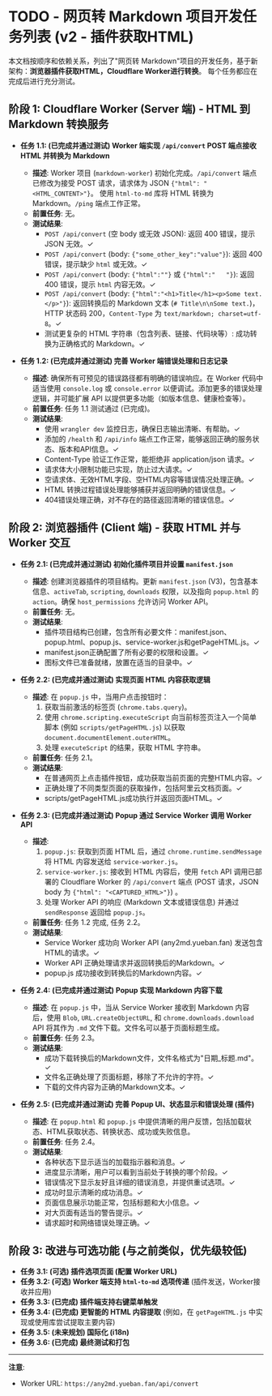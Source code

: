 # TODO - 网页转 Markdown 项目开发任务列表 (v2 - 插件获取HTML)

本文档按顺序和依赖关系，列出了"网页转 Markdown"项目的开发任务，基于新架构：**浏览器插件获取HTML，Cloudflare Worker进行转换**。
每个任务都应在完成后进行充分测试。

## 阶段 1: Cloudflare Worker (Server 端) - HTML 到 Markdown 转换服务

*   **任务 1.1: (已完成并通过测试) Worker 端实现 `/api/convert` POST 端点接收 HTML 并转换为 Markdown**
    *   **描述**: Worker 项目 (`markdown-worker`) 初始化完成。`/api/convert` 端点已修改为接受 POST 请求，请求体为 JSON `{"html": "<HTML_CONTENT>"}`。 使用 `html-to-md` 库将 HTML 转换为 Markdown。`/ping` 端点工作正常。
    *   **前置任务**: 无。
    *   **测试结果**:
        *   `POST /api/convert` (空 body 或无效 JSON): 返回 400 错误，提示 JSON 无效。✓
        *   `POST /api/convert` (body: `{"some_other_key":"value"}`): 返回 400 错误，提示缺少 `html` 或无效。✓
        *   `POST /api/convert` (body: `{"html":""}` 或 `{"html":"   "}`): 返回 400 错误，提示 `html` 内容无效。✓
        *   `POST /api/convert` (body: `{"html":"<h1>Title</h1><p>Some text.</p>"}`): 返回转换后的 Markdown 文本 (`# Title\n\nSome text.`)，HTTP 状态码 200，`Content-Type` 为 `text/markdown; charset=utf-8`。✓
        *   测试更复杂的 HTML 字符串（包含列表、链接、代码块等）: 成功转换为正确格式的 Markdown。✓

*   **任务 1.2: (已完成并通过测试) 完善 Worker 端错误处理和日志记录**
    *   **描述**: 确保所有可预见的错误路径都有明确的错误响应。在 Worker 代码中适当使用 `console.log` 或 `console.error` 以便调试。添加更多的错误处理逻辑，并可能扩展 API 以提供更多功能（如版本信息、健康检查等）。
    *   **前置任务**: 任务 1.1 测试通过 (已完成)。
    *   **测试结果**:
        *   使用 `wrangler dev` 监控日志，确保日志输出清晰、有帮助。✓
        *   添加的 `/health` 和 `/api/info` 端点工作正常，能够返回正确的服务状态、版本和API信息。✓
        *   Content-Type 验证工作正常，能拒绝非 application/json 请求。✓
        *   请求体大小限制功能已实现，防止过大请求。✓
        *   空请求体、无效HTML字段、空HTML内容等错误情况处理正确。✓
        *   HTML 转换过程错误处理能够捕获并返回明确的错误信息。✓
        *   404错误处理正确，对不存在的路径返回清晰的错误信息。✓

## 阶段 2: 浏览器插件 (Client 端) - 获取 HTML 并与 Worker 交互

*   **任务 2.1: (已完成并通过测试) 初始化插件项目并设置 `manifest.json`**
    *   **描述**: 创建浏览器插件的项目结构。更新 `manifest.json` (V3)，包含基本信息、`activeTab`, `scripting`, `downloads` 权限，以及指向 `popup.html` 的 `action`。确保 `host_permissions` 允许访问 Worker API。
    *   **前置任务**: 无。
    *   **测试结果**:
        *   插件项目结构已创建，包含所有必要文件：manifest.json、popup.html、popup.js、service-worker.js和getPageHTML.js。✓
        *   manifest.json正确配置了所有必要的权限和设置。✓
        *   图标文件已准备就绪，放置在适当的目录中。✓

*   **任务 2.2: (已完成并通过测试) 实现页面 HTML 内容获取逻辑**
    *   **描述**: 在 `popup.js` 中，当用户点击按钮时：
        1.  获取当前激活的标签页 (`chrome.tabs.query`)。
        2.  使用 `chrome.scripting.executeScript` 向当前标签页注入一个简单脚本 (例如 `scripts/getPageHTML.js`) 以获取 `document.documentElement.outerHTML`。
        3.  处理 `executeScript` 的结果，获取 HTML 字符串。
    *   **前置任务**: 任务 2.1。
    *   **测试结果**:
        *   在普通网页上点击插件按钮，成功获取当前页面的完整HTML内容。✓
        *   正确处理了不同类型页面的获取操作，包括阿里云文档页面。✓
        *   scripts/getPageHTML.js成功执行并返回页面HTML。✓

*   **任务 2.3: (已完成并通过测试) Popup 通过 Service Worker 调用 Worker API**
    *   **描述**:
        1.  `popup.js`: 获取到页面 HTML 后，通过 `chrome.runtime.sendMessage` 将 HTML 内容发送给 `service-worker.js`。
        2.  `service-worker.js`: 接收到 HTML 内容后，使用 `fetch` API 调用已部署的 Cloudflare Worker 的 `/api/convert` 端点 (POST 请求，JSON body 为 `{"html": "<CAPTURED_HTML>"}`) 。
        3.  处理 Worker API 的响应 (Markdown 文本或错误信息) 并通过 `sendResponse` 返回给 `popup.js`。
    *   **前置任务**: 任务 1.2 完成, 任务 2.2。
    *   **测试结果**:
        *   Service Worker 成功向 Worker API (any2md.yueban.fan) 发送包含HTML的请求。✓
        *   Worker API 正确处理请求并返回转换后的Markdown。✓
        *   popup.js 成功接收到转换后的Markdown内容。✓

*   **任务 2.4: (已完成并通过测试) Popup 实现 Markdown 内容下载**
    *   **描述**: 在 `popup.js` 中，当从 Service Worker 接收到 Markdown 内容后，使用 `Blob`, `URL.createObjectURL`, 和 `chrome.downloads.download` API 将其作为 `.md` 文件下载。文件名可以基于页面标题生成。
    *   **前置任务**: 任务 2.3。
    *   **测试结果**:
        *   成功下载转换后的Markdown文件，文件名格式为"日期_标题.md"。✓
        *   文件名正确处理了页面标题，移除了不允许的字符。✓
        *   下载的文件内容为正确的Markdown文本。✓

*   **任务 2.5: (已完成并通过测试) 完善 Popup UI、状态显示和错误处理 (插件)**
    *   **描述**: 在 `popup.html` 和 `popup.js` 中提供清晰的用户反馈，包括加载状态、HTML获取状态、转换状态、成功或失败信息。
    *   **前置任务**: 任务 2.4。
    *   **测试结果**:
        *   各种状态下显示适当的加载指示器和消息。✓
        *   进度显示清晰，用户可以看到当前处于转换的哪个阶段。✓
        *   错误情况下显示友好且详细的错误消息，并提供重试选项。✓
        *   成功时显示清晰的成功消息。✓
        *   页面信息展示功能正常，包括标题和大小信息。✓
        *   对大页面有适当的警告提示。✓
        *   请求超时和网络错误处理正确。✓

## 阶段 3: 改进与可选功能 (与之前类似，优先级较低)

*   **任务 3.1: (可选) 插件选项页面 (配置 Worker URL)**
*   **任务 3.2: (可选) Worker 端支持 `html-to-md` 选项传递** (插件发送，Worker接收并应用)
*   **任务 3.3: (已完成) 插件端支持右键菜单触发**
*   **任务 3.4: (已完成) 更智能的 HTML 内容提取** (例如，在 `getPageHTML.js` 中实现或使用库尝试提取主要内容)
*   **任务 3.5: (未来规划) 国际化 (i18n)**
*   **任务 3.6: (已完成) 最终测试和打包**

---

**注意**: 
*   Worker URL: `https://any2md.yueban.fan/api/convert` 